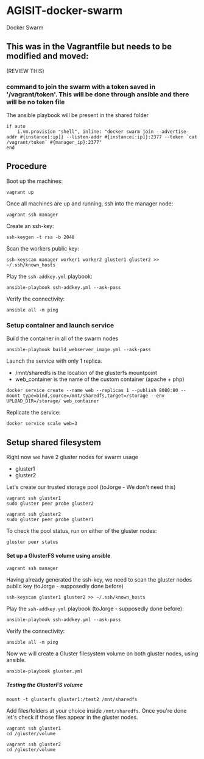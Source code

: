 # AGISIT-docker-swarm
Docker Swarm


## This was in the Vagrantfile but needs to be modified and moved:
(REVIEW THIS)
### command to join the swarm with a token saved in '/vagrant/token'. This will be done through ansible and there will be no token file
The ansible playbook will be present in the shared folder

```
if auto
    i.vm.provision "shell", inline: "docker swarm join --advertise-addr #{instance[:ip]} --listen-addr #{instance[:ip]}:2377 --token `cat /vagrant/token` #{manager_ip}:2377"
end
```

## Procedure
Boot up the machines:
```
vagrant up
```

Once all machines are up and running, ssh into the manager node:
```
vagrant ssh manager
```

Create an ssh-key:
```
ssh-keygen -t rsa -b 2048
```

Scan the workers public key:
```
ssh-keyscan manager worker1 worker2 gluster1 gluster2 >> ~/.ssh/known_hosts
```

Play the `ssh-addkey.yml` playbook:
```
ansible-playbook ssh-addkey.yml --ask-pass
```

Verify the connectivity:
```
ansible all -m ping
```

### Setup container and launch service 

Build the container in all of the swarm nodes
```
ansible-playbook build_webserver_image.yml --ask-pass
```

Launch the service with only 1 replica.   
- /mnt/sharedfs is the location of the glusterfs mountpoint
- web_container is the name of the custom container (apache + php)
```
docker service create --name web --replicas 1 --publish 8080:80 --mount type=bind,source=/mnt/sharedfs,target=/storage --env UPLOAD_DIR=/storage/ web_container
```

Replicate the service:
```
docker service scale web=3
```

## Setup shared filesystem

Right now we have 2 gluster nodes for swarm usage
 - gluster1
 - gluster2

Let's create our trusted storage pool (toJorge - We don't need this)

```
vagrant ssh gluster1
sudo gluster peer probe gluster2
```

```
vagrant ssh gluster2
sudo gluster peer probe gluster1
```

To check the pool status, run on either of the gluster nodes:
```
gluster peer status
```

#### Set up a GlusterFS volume using ansible


```
vagrant ssh manager
```

Having already generated the ssh-key, we need to scan the gluster nodes public key (toJorge - supposedly done before)

```
ssh-keyscan gluster1 gluster2 >> ~/.ssh/known_hosts
```

Play the `ssh-addkey.yml` playbook (toJorge - supposedly done before):
```
ansible-playbook ssh-addkey.yml --ask-pass
```

Verify the connectivity:
```
ansible all -m ping
```

Now we will create a Gluster filesystem volume on both gluster nodes, using ansible.
```
ansible-playbook gluster.yml
```

##### Testing the GlusterFS volume

```
mount -t glusterfs gluster1:/test2 /mnt/sharedfs
```

Add files/folders at your choice inside `/mnt/sharedfs`. Once you're done let's check if those files appear in the gluster nodes.

```
vagrant ssh gluster1
cd /gluster/volume
```

```
vagrant ssh gluster2
cd /gluster/volume
```

